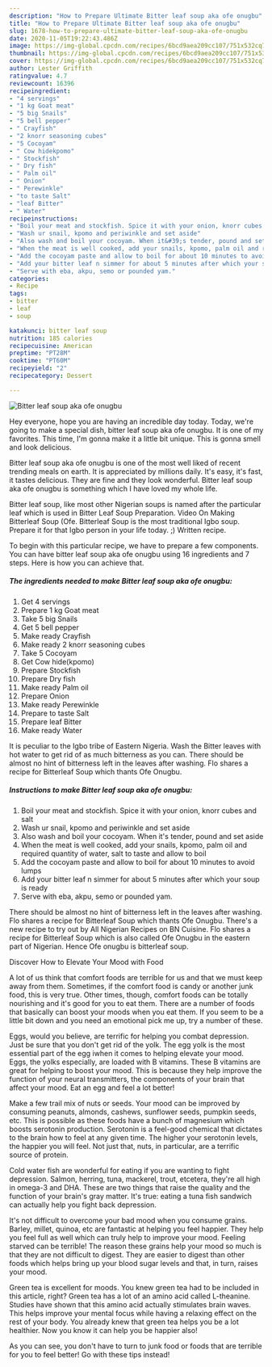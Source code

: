 ```yaml
---
description: "How to Prepare Ultimate Bitter leaf soup aka ofe onugbu"
title: "How to Prepare Ultimate Bitter leaf soup aka ofe onugbu"
slug: 1678-how-to-prepare-ultimate-bitter-leaf-soup-aka-ofe-onugbu
date: 2020-11-05T19:22:43.486Z
image: https://img-global.cpcdn.com/recipes/6bcd9aea209cc107/751x532cq70/bitter-leaf-soup-aka-ofe-onugbu-recipe-main-photo.jpg
thumbnail: https://img-global.cpcdn.com/recipes/6bcd9aea209cc107/751x532cq70/bitter-leaf-soup-aka-ofe-onugbu-recipe-main-photo.jpg
cover: https://img-global.cpcdn.com/recipes/6bcd9aea209cc107/751x532cq70/bitter-leaf-soup-aka-ofe-onugbu-recipe-main-photo.jpg
author: Lester Griffith
ratingvalue: 4.7
reviewcount: 16396
recipeingredient:
- "4 servings"
- "1 kg Goat meat"
- "5 big Snails"
- "5 bell pepper"
- " Crayfish"
- "2 knorr seasoning cubes"
- "5 Cocoyam"
- " Cow hidekpomo"
- " Stockfish"
- " Dry fish"
- " Palm oil"
- " Onion"
- " Perewinkle"
- "to taste Salt"
- "leaf Bitter"
- " Water"
recipeinstructions:
- "Boil your meat and stockfish. Spice it with your onion, knorr cubes and salt"
- "Wash ur snail, kpomo and periwinkle and set aside"
- "Also wash and boil your cocoyam. When it&#39;s tender, pound and set aside"
- "When the meat is well cooked, add your snails, kpomo, palm oil and required quantity of water, salt to taste and allow to boil"
- "Add the cocoyam paste and allow to boil for about 10 minutes to avoid lumps"
- "Add your bitter leaf n simmer for about 5 minutes after which your soup is ready"
- "Serve with eba, akpu, semo or pounded yam."
categories:
- Recipe
tags:
- bitter
- leaf
- soup

katakunci: bitter leaf soup 
nutrition: 185 calories
recipecuisine: American
preptime: "PT28M"
cooktime: "PT60M"
recipeyield: "2"
recipecategory: Dessert

---
```



![Bitter leaf soup aka ofe onugbu](https://img-global.cpcdn.com/recipes/6bcd9aea209cc107/751x532cq70/bitter-leaf-soup-aka-ofe-onugbu-recipe-main-photo.jpg)

Hey everyone, hope you are having an incredible day today. Today, we're going to make a special dish, bitter leaf soup aka ofe onugbu. It is one of my favorites. This time, I'm gonna make it a little bit unique. This is gonna smell and look delicious.

Bitter leaf soup aka ofe onugbu is one of the most well liked of recent trending meals on earth. It is appreciated by millions daily. It's easy, it's fast, it tastes delicious. They are fine and they look wonderful. Bitter leaf soup aka ofe onugbu is something which I have loved my whole life.

Bitter leaf soup, like most other Nigerian soups is named after the particular leaf which is used in Bitter Leaf Soup Preparation. Video On Making Bitterleaf Soup (Ofe. Bitterleaf Soup is the most traditional Igbo soup. Prepare it for that Igbo person in your life today. ;) Written recipe.


To begin with this particular recipe, we have to prepare a few components. You can have bitter leaf soup aka ofe onugbu using 16 ingredients and 7 steps. Here is how you can achieve that.

<!--inarticleads1-->

##### The ingredients needed to make Bitter leaf soup aka ofe onugbu:

1. Get 4 servings
1. Prepare 1 kg Goat meat
1. Take 5 big Snails
1. Get 5 bell pepper
1. Make ready  Crayfish
1. Make ready 2 knorr seasoning cubes
1. Take 5 Cocoyam
1. Get  Cow hide(kpomo)
1. Prepare  Stockfish
1. Prepare  Dry fish
1. Make ready  Palm oil
1. Prepare  Onion
1. Make ready  Perewinkle
1. Prepare to taste Salt
1. Prepare leaf Bitter
1. Make ready  Water


It is peculiar to the Igbo tribe of Eastern Nigeria. Wash the Bitter leaves with hot water to get rid of as much bitterness as you can. There should be almost no hint of bitterness left in the leaves after washing. Flo shares a recipe for Bitterleaf Soup which thants Ofe Onugbu. 

<!--inarticleads2-->

##### Instructions to make Bitter leaf soup aka ofe onugbu:

1. Boil your meat and stockfish. Spice it with your onion, knorr cubes and salt
1. Wash ur snail, kpomo and periwinkle and set aside
1. Also wash and boil your cocoyam. When it&#39;s tender, pound and set aside
1. When the meat is well cooked, add your snails, kpomo, palm oil and required quantity of water, salt to taste and allow to boil
1. Add the cocoyam paste and allow to boil for about 10 minutes to avoid lumps
1. Add your bitter leaf n simmer for about 5 minutes after which your soup is ready
1. Serve with eba, akpu, semo or pounded yam.


There should be almost no hint of bitterness left in the leaves after washing. Flo shares a recipe for Bitterleaf Soup which thants Ofe Onugbu. There&#39;s a new recipe to try out by All Nigerian Recipes on BN Cuisine. Flo shares a recipe for Bitterleaf Soup which is also called Ofe Onugbu in the eastern part of Nigerian. Hence Ofe onugbu is bitterleaf soup. 

Discover How to Elevate Your Mood with Food


A lot of us think that comfort foods are terrible for us and that we must keep away from them. Sometimes, if the comfort food is candy or another junk food, this is very true. Other times, though, comfort foods can be totally nourishing and it's good for you to eat them. There are a number of foods that basically can boost your moods when you eat them. If you seem to be a little bit down and you need an emotional pick me up, try a number of these.

Eggs, would you believe, are terrific for helping you combat depression. Just be sure that you don't get rid of the yolk. The egg yolk is the most essential part of the egg iwhen it comes to helping elevate your mood. Eggs, the yolks especially, are loaded with B vitamins. These B vitamins are great for helping to boost your mood. This is because they help improve the function of your neural transmitters, the components of your brain that affect your mood. Eat an egg and feel a lot better!

Make a few trail mix of nuts or seeds. Your mood can be improved by consuming peanuts, almonds, cashews, sunflower seeds, pumpkin seeds, etc. This is possible as these foods have a bunch of magnesium which boosts serotonin production. Serotonin is a feel-good chemical that dictates to the brain how to feel at any given time. The higher your serotonin levels, the happier you will feel. Not just that, nuts, in particular, are a terrific source of protein.

Cold water fish are wonderful for eating if you are wanting to fight depression. Salmon, herring, tuna, mackerel, trout, etcetera, they're all high in omega-3 and DHA. These are two things that raise the quality and the function of your brain's gray matter. It's true: eating a tuna fish sandwich can actually help you fight back depression. 

It's not difficult to overcome your bad mood when you consume grains. Barley, millet, quinoa, etc are fantastic at helping you feel happier. They help you feel full as well which can truly help to improve your mood. Feeling starved can be terrible! The reason these grains help your mood so much is that they are not difficult to digest. They are easier to digest than other foods which helps bring up your blood sugar levels and that, in turn, raises your mood.

Green tea is excellent for moods. You knew green tea had to be included in this article, right? Green tea has a lot of an amino acid called L-theanine. Studies have shown that this amino acid actually stimulates brain waves. This helps improve your mental focus while having a relaxing effect on the rest of your body. You already knew that green tea helps you be a lot healthier. Now you know it can help you be happier also!

As you can see, you don't have to turn to junk food or foods that are terrible for you to feel better! Go  with  these tips  instead!

